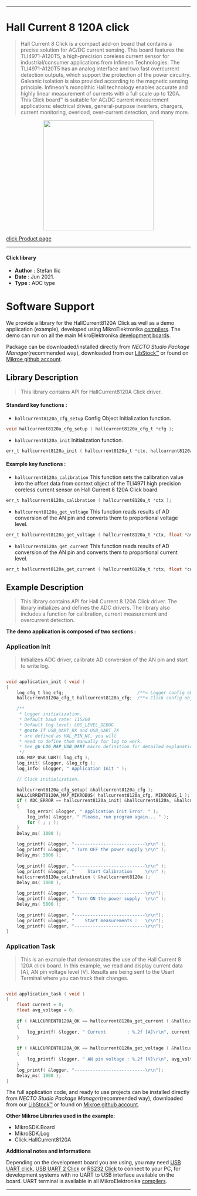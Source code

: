 
---
# Hall Current 8 120A click

> Hall Current 8 Click is a compact add-on board that contains a precise solution for AC/DC current sensing. This board features the TLI4971-A120T5, a high-precision coreless current sensor for industrial/consumer applications from Infineon Technologies. The TLI4971-A120T5 has an analog interface and two fast overcurrent detection outputs, which support the protection of the power circuitry. Galvanic isolation is also provided according to the magnetic sensing principle. Infineon's monolithic Hall technology enables accurate and highly linear measurement of currents with a full scale up to 120A. This Click board™ is suitable for AC/DC current measurement applications: electrical drives, general-purpose inverters, chargers, current monitoring, overload, over-current detection, and many more.

<p align="center">
  <img src="https://download.mikroe.com/images/click_for_ide/hallcurrent8120a_click.png" height=300px>
</p>

[click Product page](https://www.mikroe.com/hall-current-8-click-120a)

---


#### Click library

- **Author**        : Stefan Ilic
- **Date**          : Jun 2021.
- **Type**          : ADC type


# Software Support

We provide a library for the HallCurrent8120A Click
as well as a demo application (example), developed using MikroElektronika
[compilers](https://www.mikroe.com/necto-studio).
The demo can run on all the main MikroElektronika [development boards](https://www.mikroe.com/development-boards).

Package can be downloaded/installed directly from *NECTO Studio Package Manager*(recommended way), downloaded from our [LibStock&trade;](https://libstock.mikroe.com) or found on [Mikroe github account](https://github.com/MikroElektronika/mikrosdk_click_v2/tree/master/clicks).

## Library Description

> This library contains API for HallCurrent8120A Click driver.

#### Standard key functions :

- `hallcurrent8120a_cfg_setup` Config Object Initialization function.
```c
void hallcurrent8120a_cfg_setup ( hallcurrent8120a_cfg_t *cfg );
```

- `hallcurrent8120a_init` Initialization function.
```c
err_t hallcurrent8120a_init ( hallcurrent8120a_t *ctx, hallcurrent8120a_cfg_t *cfg );
```

#### Example key functions :

- `hallcurrent8120a_calibration` This function sets the calibration value into the offset data from context object of the TLI4971 high precision coreless current sensor on Hall Current 8 120A Click board.
```c
err_t hallcurrent8120a_calibration ( hallcurrent8120a_t *ctx );
```

- `hallcurrent8120a_get_voltage` This function reads results of AD conversion of the AN pin and converts them to proportional voltage level.
```c
err_t hallcurrent8120a_get_voltage ( hallcurrent8120a_t *ctx, float *avr_voltage );
```

- `hallcurrent8120a_get_current` This function reads results of AD conversion of the AN pin and converts them to proportional current level.
```c
err_t hallcurrent8120a_get_current ( hallcurrent8120a_t *ctx, float *current );
```

## Example Description

> This library contains API for Hall Current 8 120A Click driver. The library initializes and defines the ADC drivers. The library also includes a function for calibration, current measurement and overcurrent detection.

**The demo application is composed of two sections :**

### Application Init

> Initializes ADC driver, calibrate AD conversion of the AN pin and start to write log.

```c

void application_init ( void ) 
{
    log_cfg_t log_cfg;                            /**< Logger config object. */
    hallcurrent8120a_cfg_t hallcurrent8120a_cfg;  /**< Click config object. */

    /** 
     * Logger initialization.
     * Default baud rate: 115200
     * Default log level: LOG_LEVEL_DEBUG
     * @note If USB_UART_RX and USB_UART_TX 
     * are defined as HAL_PIN_NC, you will 
     * need to define them manually for log to work. 
     * See @b LOG_MAP_USB_UART macro definition for detailed explanation.
     */
    LOG_MAP_USB_UART( log_cfg );
    log_init( &logger, &log_cfg );
    log_info( &logger, " Application Init " );

    // Click initialization.

    hallcurrent8120a_cfg_setup( &hallcurrent8120a_cfg );
    HALLCURRENT8120A_MAP_MIKROBUS( hallcurrent8120a_cfg, MIKROBUS_1 );
    if ( ADC_ERROR == hallcurrent8120a_init( &hallcurrent8120a, &hallcurrent8120a_cfg ) ) 
    {
        log_error( &logger, " Application Init Error. " );
        log_info( &logger, " Please, run program again... " );
        for ( ; ; );
    }
    Delay_ms( 1000 );
    
    log_printf( &logger, "---------------------------\r\n" );
    log_printf( &logger, " Turn OFF the power supply \r\n" );
    Delay_ms( 5000 );
    
    log_printf( &logger, "---------------------------\r\n" );
    log_printf( &logger, "     Start Calibration     \r\n" );
    hallcurrent8120a_calibration ( &hallcurrent8120a );
    Delay_ms( 1000 );
    
    log_printf( &logger, "---------------------------\r\n");
    log_printf( &logger, " Turn ON the power supply  \r\n" );
    Delay_ms( 5000 );
    
    log_printf( &logger, "---------------------------\r\n");
    log_printf( &logger, "    Start measurements :   \r\n");
    log_printf( &logger, "---------------------------\r\n");
}

```

### Application Task

> This is an example that demonstrates the use of the Hall Current 8 120A click board. 
In this example, we read and display current data [A], AN pin voltage level [V]. 
Results are being sent to the Usart Terminal where you can track their changes.

```c

void application_task ( void ) 
{
    float current = 0;
    float avg_voltage = 0;
    
    if ( HALLCURRENT8120A_OK == hallcurrent8120a_get_current ( &hallcurrent8120a, &current ) ) 
    {
        log_printf( &logger, " Current        : %.2f [A]\r\n", current );
    }
    
    if ( HALLCURRENT8120A_OK == hallcurrent8120a_get_voltage ( &hallcurrent8120a, &avg_voltage ) ) 
    {
        log_printf( &logger, " AN pin voltage : %.2f [V]\r\n", avg_voltage );
    }
    log_printf( &logger, "---------------------------\r\n");
    Delay_ms( 1000 );
}

```
 

The full application code, and ready to use projects can be installed directly from *NECTO Studio Package Manager*(recommended way), downloaded from our [LibStock&trade;](https://libstock.mikroe.com) or found on [Mikroe github account](https://github.com/MikroElektronika/mikrosdk_click_v2/tree/master/clicks).

**Other Mikroe Libraries used in the example:**

- MikroSDK.Board
- MikroSDK.Log
- Click.HallCurrent8120A

**Additional notes and informations**

Depending on the development board you are using, you may need
[USB UART click](https://www.mikroe.com/usb-uart-click),
[USB UART 2 Click](https://www.mikroe.com/usb-uart-2-click) or
[RS232 Click](https://www.mikroe.com/rs232-click) to connect to your PC, for
development systems with no UART to USB interface available on the board. UART
terminal is available in all MikroElektronika
[compilers](https://shop.mikroe.com/compilers).

---
